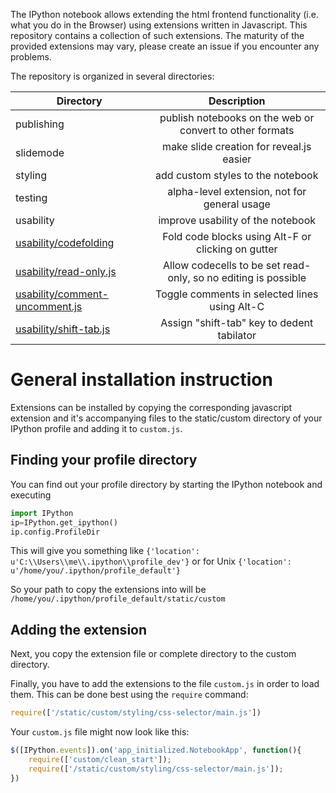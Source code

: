 The IPython notebook allows extending the html frontend functionality (i.e. what you do in the Browser) using extensions written in Javascript. This repository contains a collection of such extensions. The maturity of the provided extensions may vary, please create an issue if you encounter any problems.

The repository is organized in several directories: 

| Directory              | Description                                                                       | 
| ---------------------- |:---------------------------------------------------------------------------------:|
| publishing             | publish notebooks on the web or convert to other formats                          |
| slidemode              | make slide creation for reveal.js easier                                          |
| styling                | add custom styles to the notebook                                                 |
| testing                | alpha-level extension, not for general usage                                      |
| usability              | improve usability of the notebook                                                 |
| [usability/codefolding](Codefolding)  | Fold code blocks using Alt-F or clicking on gutter   |
| [usability/read-only.js](Readonly)  | Allow codecells to be set read-only, so no editing is possible   |
| [usability/comment-uncomment.js](Comment-uncomment)  | Toggle comments in selected lines using Alt-C                                     |
| [usability/shift-tab.js](wiki/Shift-tab)             | Assign "shift-tab" key to dedent tabilator                                                       |

# General installation instruction
Extensions can be installed by copying the corresponding javascript extension and it's accompanying files to the static/custom directory of your IPython profile and adding it to `custom.js`. 

## Finding your profile directory
You can find out your profile directory by starting the IPython notebook and executing
```python
import IPython
ip=IPython.get_ipython()
ip.config.ProfileDir 
```
This will give you something like
`{'location': u'C:\\Users\\me\\.ipython\\profile_dev'}`
or for Unix
`{'location': u'/home/you/.ipython/profile_default'}`

So your path to copy the extensions into will be
`/home/you/.ipython/profile_default/static/custom`

## Adding the extension
Next, you copy the extension file or complete directory to the custom directory.

Finally, you have to add the extensions to the file `custom.js` in order to load them.
This can be done best using the `require` command:
```javascript
require(['/static/custom/styling/css-selector/main.js']) 
```

Your `custom.js` file might now look like this:
```javascript
$([IPython.events]).on('app_initialized.NotebookApp', function(){
    require(['custom/clean_start']);
    require(['/static/custom/styling/css-selector/main.js']);
})
```
